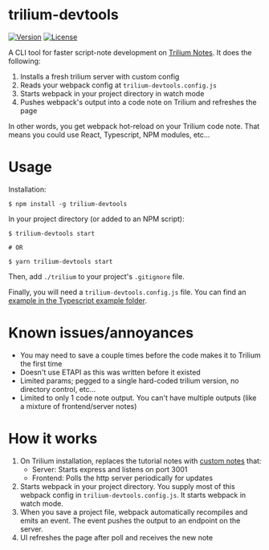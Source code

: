 trilium-devtools
================

[![Version](https://img.shields.io/npm/v/trilium-devtools.svg)](https://npmjs.org/package/trilium-devtools)
[![License](https://img.shields.io/npm/l/trilium-devtools.svg)](https://github.com/patrickjm/trilium-devtools/blob/master/package.json)

A CLI tool for faster script-note development on [Trilium Notes](https://github.com/zadam/trilium). It does the following:

1. Installs a fresh trilium server with custom config
2. Reads your webpack config at `trilium-devtools.config.js`
3. Starts webpack in your project directory in watch mode
4. Pushes webpack's output into a code note on Trilium and refreshes the page

In other words, you get webpack hot-reload on your Trilium code note. That means you could use React, Typescript, NPM modules, etc...

# Usage

Installation:
```sh-session
$ npm install -g trilium-devtools
```

In your project directory (or added to an NPM script):
```sh-session
$ trilium-devtools start

# OR

$ yarn trilium-devtools start
```

Then, add `./trilium` to your project's `.gitignore` file.

Finally, you will need a `trilium-devtools.config.js` file. You can find an [example in the Typescript example folder](packages/example-typescript/trilium-devtools.config.js).

# Known issues/annoyances

- You may need to save a couple times before the code makes it to Trilium the first time
- Doesn't use ETAPI as this was written before it existed
- Limited params; pegged to a single hard-coded trilium version, no directory control, etc...
- Limited to only 1 code note output. You can't have multiple outputs (like a mixture of frontend/server notes)

# How it works
1. On Trilium installation, replaces the tutorial notes with [custom notes](packages/trilium-devtools/scripts/Devtools.zip) that:
   - Server: Starts express and listens on port 3001
   - Frontend: Polls the http server periodically for updates
2. Starts webpack in your project directory. You supply most of this webpack config in `trilium-devtools.config.js`. It starts webpack in watch mode.
3. When you save a project file, webpack automatically recompiles and emits an event. The event pushes the output to an endpoint on the server.
4. UI refreshes the page after poll and receives the new note
